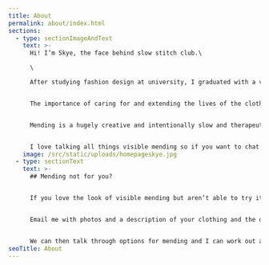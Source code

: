 ```yaml
---
title: About
permalink: about/index.html
sections:
  - type: sectionImageAndText
    text: >-
      Hi! I’m Skye, the face behind slow stitch club.\

      \

      After studying fashion design at university, I graduated with a very different view of the industry, and wanted to push against it. From that point on I continued to learn and educate myself; about the vast quantities of clothing that is sent to landfill, the devastating environmental impacts of textiles production as well as the horrifying truths about garment workers and their lack of rights.


      The importance of caring for and extending the lives of the clothes that already exist in the world became hugely important to me, and I set out to help teach and educate others about learning to fix their clothing through the practice of visible mending.


      Mending is a hugely creative and intentionally slow and therapeutic skill, and the community surrounding it is super inspiring. I hope you’ll join us to learn a new skill and be a part of the change to fight against fast fashion whilst taking care of the clothes you love.


      I love talking all things visible mending so if you want to chat or have any questions please email me at [skye@slowstitch.club](mailto:skye@slowstitch.club). I’m also on the lookout for stockists so if you’d like any of my products in your store, or want to host mending workshops get in touch.
    image: /src/static/uploads/homepageskye.jpg
  - type: sectionText
    text: >-
      ## Mending not for you?


      If you love the look of visible mending but aren’t able to try it for yourself, I also offer a visible mending service.


      Email me with photos and a description of your clothing and the damage that needs mending.


      We can then talk through options for mending and I can work out a quote and time frame for you.
seoTitle: About
---
```

